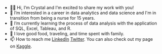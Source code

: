 - 👧🏾 Hi, I’m Crystal and I'm excited to share my work with you!
- 👀 I’m interested in a career in data analytics and data science and I'm in transition from being a nurse for 15 years.
- 🌱 I’m currently learning the process of data analysis with the application of SQL, Excel, Tableau, and R.
- 💞️ I love good food, traveling, and time spent with family.
- 📫 How to reach me [LinkedIn](https://www.linkedin.com/in/crystalmbelton/) [Twitter](https://twitter.com/crystal_theSQL). You can also check out my page on [Kaggle](https://www.kaggle.com/crystalbel).

<!---
cmarie-bel/cmarie-bel is a ✨ special ✨ repository because its `README.md` (this file) appears on your GitHub profile.
You can click the Preview link to take a look at your changes.
--->

